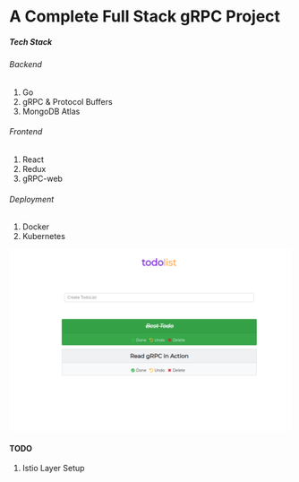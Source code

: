 # A Complete Full Stack gRPC Project

##### Tech Stack

###### Backend
01. Go
02. gRPC & Protocol Buffers
03. MongoDB Atlas

###### Frontend
01. React
02. Redux
03. gRPC-web

###### Deployment
01. Docker
02. Kubernetes

![](capture.png)

#### TODO
01. Istio Layer Setup

